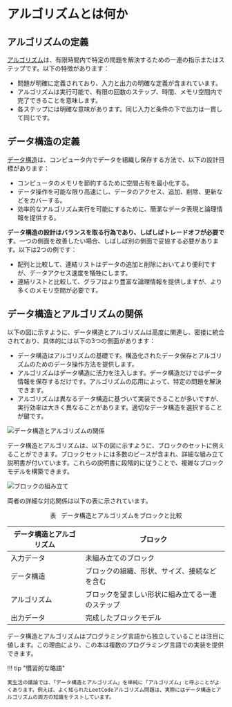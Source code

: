 # アルゴリズムとは何か

## アルゴリズムの定義

<u>アルゴリズム</u>は、有限時間内で特定の問題を解決するための一連の指示またはステップです。以下の特徴があります：

- 問題が明確に定義されており、入力と出力の明確な定義が含まれています。
- アルゴリズムは実行可能で、有限の回数のステップ、時間、メモリ空間内で完了できることを意味します。
- 各ステップには明確な意味があります。同じ入力と条件の下で出力は一貫して同じです。

## データ構造の定義

<u>データ構造</u>は、コンピュータ内でデータを組織し保存する方法で、以下の設計目標があります：

- コンピュータのメモリを節約するために空間占有を最小化する。
- データ操作を可能な限り高速にし、データのアクセス、追加、削除、更新などをカバーする。
- 効率的なアルゴリズム実行を可能にするために、簡潔なデータ表現と論理情報を提供する。

**データ構造の設計はバランスを取る行為であり、しばしばトレードオフが必要です**。一つの側面を改善したい場合、しばしば別の側面で妥協する必要があります。以下は2つの例です：

- 配列と比較して、連結リストはデータの追加と削除においてより便利ですが、データアクセス速度を犠牲にします。
- 連結リストと比較して、グラフはより豊富な論理情報を提供しますが、より多くのメモリ空間が必要です。

## データ構造とアルゴリズムの関係

以下の図に示すように、データ構造とアルゴリズムは高度に関連し、密接に統合されており、具体的には以下の3つの側面があります：

- データ構造はアルゴリズムの基礎です。構造化されたデータ保存とアルゴリズムのためのデータ操作方法を提供します。
- アルゴリズムはデータ構造に活力を注入します。データ構造だけではデータ情報を保存するだけです。アルゴリズムの応用によって、特定の問題を解決できます。
- アルゴリズムは異なるデータ構造に基づいて実装できることが多いですが、実行効率は大きく異なることがあります。適切なデータ構造を選択することが鍵です。

![データ構造とアルゴリズムの関係](what_is_dsa.assets/relationship_between_data_structure_and_algorithm.png)

データ構造とアルゴリズムは、以下の図に示すように、ブロックのセットに例えることができます。ブロックセットには多数のピースが含まれ、詳細な組み立て説明書が付いています。これらの説明書に段階的に従うことで、複雑なブロックモデルを構築できます。

![ブロックの組み立て](what_is_dsa.assets/assembling_blocks.png)

両者の詳細な対応関係は以下の表に示されています。

<p align="center"> 表 <id> &nbsp; データ構造とアルゴリズムをブロックと比較 </p>

| データ構造とアルゴリズム | ブロック                                              |
| ------------------------ | ----------------------------------------------------- |
| 入力データ               | 未組み立てのブロック                                  |
| データ構造               | ブロックの組織、形状、サイズ、接続などを含む          |
| アルゴリズム             | ブロックを望ましい形状に組み立てる一連のステップ      |
| 出力データ               | 完成したブロックモデル                                |

データ構造とアルゴリズムはプログラミング言語から独立していることは注目に値します。この理由により、この本は複数のプログラミング言語での実装を提供できます。

!!! tip "慣習的な略語"

    実生活の議論では、「データ構造とアルゴリズム」を単純に「アルゴリズム」と呼ぶことがよくあります。例えば、よく知られたLeetCodeアルゴリズム問題は、実際にはデータ構造とアルゴリズムの両方の知識をテストしています。
